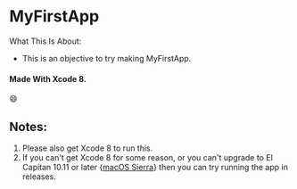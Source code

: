 # MyFirstApp
What This Is About:
- This is an objective to try making MyFirstApp.

#### Made With Xcode 8.
:smile:

## Notes:
1. Please also get Xcode 8 to run this.
2. If you can't get Xcode 8 for some reason, or you can't upgrade to El Capitan 10.11 or later {[macOS Sierra](https://www.apple.com/macos/sierra/)} then you can try running the app in releases.
